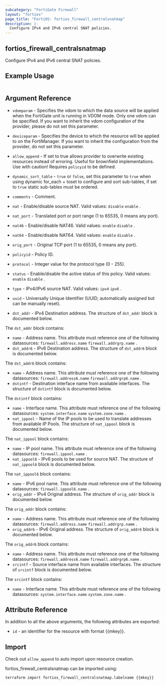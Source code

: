 ```yaml
---
subcategory: "FortiGate Firewall"
layout: "fortios"
page_title: "FortiOS: fortios_firewall_centralsnatmap"
description: |-
  Configure IPv4 and IPv6 central SNAT policies.
---
```


## fortios_firewall_centralsnatmap
Configure IPv4 and IPv6 central SNAT policies.

## Example Usage

```hcl

```

## Argument Reference
* `vdomparam` - Specifies the vdom to which the data source will be applied when the FortiGate unit is running in VDOM mode. Only one vdom can be specified. If you want to inherit the vdom configuration of the provider, please do not set this parameter.
* `deviceparam` - Specifies the device to which the resource will be applied to on the FortiManager. If you want to inherit the configuration from the provider, do not set this parameter.
* `allow_append` - If set to true allows provider to overwrite existing resources instead of erroring. Useful for brownfield implementations. Use with caution! Requires `policyid` to be defined.
* `dynamic_sort_table` - `true` or `false`, set this parameter to `true` when using dynamic for_each + toset to configure and sort sub-tables, if set to `true` static sub-tables must be ordered.

* `comments` - Comment.
* `nat` - Enable/disable source NAT. Valid values: `disable` `enable` .
* `nat_port` - Translated port or port range (1 to 65535, 0 means any port).
* `nat46` - Enable/disable NAT46. Valid values: `enable` `disable` .
* `nat64` - Enable/disable NAT64. Valid values: `enable` `disable` .
* `orig_port` - Original TCP port (1 to 65535, 0 means any port).
* `policyid` - Policy ID.
* `protocol` - Integer value for the protocol type (0 - 255).
* `status` - Enable/disable the active status of this policy. Valid values: `enable` `disable` .
* `type` - IPv4/IPv6 source NAT. Valid values: `ipv4` `ipv6` .
* `uuid` - Universally Unique Identifier (UUID; automatically assigned but can be manually reset).
* `dst_addr` - IPv4 Destination address. The structure of `dst_addr` block is documented below.

The `dst_addr` block contains:

* `name` - Address name. This attribute must reference one of the following datasources: `firewall.address.name` `firewall.addrgrp.name` .
* `dst_addr6` - IPv6 Destination address. The structure of `dst_addr6` block is documented below.

The `dst_addr6` block contains:

* `name` - Address name. This attribute must reference one of the following datasources: `firewall.address6.name` `firewall.addrgrp6.name` .
* `dstintf` - Destination interface name from available interfaces. The structure of `dstintf` block is documented below.

The `dstintf` block contains:

* `name` - Interface name. This attribute must reference one of the following datasources: `system.interface.name` `system.zone.name` .
* `nat_ippool` - Name of the IP pools to be used to translate addresses from available IP Pools. The structure of `nat_ippool` block is documented below.

The `nat_ippool` block contains:

* `name` - IP pool name. This attribute must reference one of the following datasources: `firewall.ippool.name` .
* `nat_ippool6` - IPv6 pools to be used for source NAT. The structure of `nat_ippool6` block is documented below.

The `nat_ippool6` block contains:

* `name` - IPv6 pool name. This attribute must reference one of the following datasources: `firewall.ippool6.name` .
* `orig_addr` - IPv4 Original address. The structure of `orig_addr` block is documented below.

The `orig_addr` block contains:

* `name` - Address name. This attribute must reference one of the following datasources: `firewall.address.name` `firewall.addrgrp.name` .
* `orig_addr6` - IPv6 Original address. The structure of `orig_addr6` block is documented below.

The `orig_addr6` block contains:

* `name` - Address name. This attribute must reference one of the following datasources: `firewall.address6.name` `firewall.addrgrp6.name` .
* `srcintf` - Source interface name from available interfaces. The structure of `srcintf` block is documented below.

The `srcintf` block contains:

* `name` - Interface name. This attribute must reference one of the following datasources: `system.interface.name` `system.zone.name` .

## Attribute Reference

In addition to all the above arguments, the following attributes are exported:
* `id` - an identifier for the resource with format {{mkey}}.

## Import

Check out `allow_append` to auto import upon resource creation.

fortios_firewall_centralsnatmap can be imported using:
```sh
terraform import fortios_firewall_centralsnatmap.labelname {{mkey}}
```
